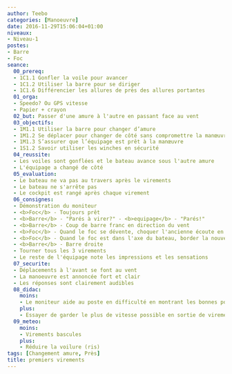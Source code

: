 ```yaml
---
author: Teebo
categories: [Manoeuvre]
date: 2016-11-29T15:06:04+01:00
niveaux:
- Niveau-1
postes:
- Barre
- Foc
seance:
  00_prereq:
  - 1C1.1 Gonfler la voile pour avancer
  - 1C1.2 Utiliser la barre pour se diriger
  - 1C1.6 Différencier les allures de près des allures portantes
  01_orga:
  - Speedo? Ou GPS vitesse
  - Papier + crayon
  02_but: Passer d'une amure à l'autre en passant face au vent
  03_objectifs:
  - 1M1.1 Utiliser la barre pour changer d’amure
  - 1M1.2 Se déplacer pour changer de côté sans compromettre la manœuvre
  - 1M1.3 S’assurer que l’équipage est prêt à la manœuvre
  - 1S1.2 Savoir utiliser les winches en sécurité
  04_reussite:
  - Les voiles sont gonflées et le bateau avance sous l'autre amure
  - L'équipage a changé de côté
  05_evaluation:
  - Le bateau ne va pas au travers après le virements
  - Le bateau ne s'arrête pas
  - Le cockpit est rangé après chaque virement
  06_consignes:
  - Démonstration du moniteur
  - <b>Foc</b> - Toujours prêt
  - <b>Barre</b> - "Parés à virer?" - <b>equipage</b> - "Parés!"
  - <b>Barre</b> - Coup de barre franc en direction du vent
  - <b>Foc</b> - Quand le foc se dévente, choquer l'ancienne écoute en grand, reprendre le mou de la future écoute
  - <b>Foc</b> - Quand le foc est dans l'axe du bateau, border la nouvelle écoute à fond
  - <b>Barre</b> - Barre droite
  - Tourner tous les 3 virements  
  - Le reste de l'équipage note les impressions et les sensations
  07_securite:
  - Déplacements à l'avant se font au vent
  - La manoeuvre est annoncée fort et clair
  - Les réponses sont clairement audibles
  08_didac:
    moins:
    - Le moniteur aide au poste en difficulté en montrant les bonnes positions
    plus:
    - Essayer de garder le plus de vitesse possible en sortie de virement
  09_meteo:
    moins:
    - Virements bascules
    plus:
    - Réduire la voilure (ris)
tags: [Changement amure, Près]
title: premiers virements
---
```

